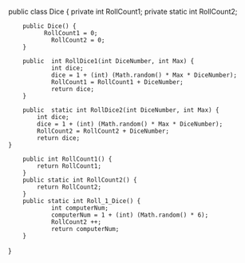 
public class Dice {
    private  int RollCount1;
      private  static int RollCount2;
      
        public Dice() {
              RollCount1 = 0;
            	RollCount2 = 0;
        }
        
        public  int RollDice1(int DiceNumber, int Max) {
              	int dice;
                dice = 1 + (int) (Math.random() * Max * DiceNumber);
                RollCount1 = RollCount1 + DiceNumber;
                return dice;
        }
        
        public  static int RollDice2(int DiceNumber, int Max) {
          	int dice;
            dice = 1 + (int) (Math.random() * Max * DiceNumber);
            RollCount2 = RollCount2 + DiceNumber;
            return dice;
    }
          
        public int RollCount1() {
            return RollCount1;
        }
        public static int RollCount2() {
            return RollCount2;
        }
        public static int Roll_1_Dice() {
                int computerNum;
                computerNum = 1 + (int) (Math.random() * 6);
                RollCount2 ++;
                return computerNum;
        }
}
